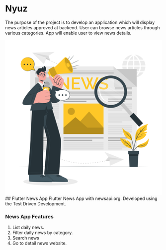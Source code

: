 # Nyuz
The purpose of the project is to develop an application which will display news articles approved at backend. User can browse news articles through various categories. App will enable user to view news details.

<img src="image.jpg" width="600" height="500" >
## Flutter News App
Flutter News App with newsapi.org. Developed using the Test Driven Development.

### News App Features
  1) List daily news.
  2) Filter daily news by category.
  3) Search news
  4) Go to detail news website.
